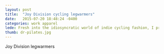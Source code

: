 ```yaml
---
layout: post
title:  "Joy Division cycling legwarmers"
date:   2015-07-20 18:48:24 -0400
categories: work apparel
lede: Fresh into the idiosyncratic world of indie cycling fashion, I printed up some legwarmers for the people.
thumb: dr-pilates.jpg
---
```

Joy Division legwarmers